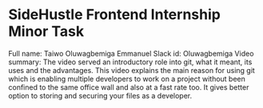 # SideHustle Frontend Internship Minor Task
Full name: Taiwo Oluwagbemiga Emmanuel
Slack id: Oluwagbemiga
Video summary: The video served an introductory role into git, what it meant, its uses and the advantages. This video explains the main reason for using git which is enabling multiple developers to work on a project without been confined to the same office wall and also at a fast rate too. It gives better option to storing and securing your files as a developer.
